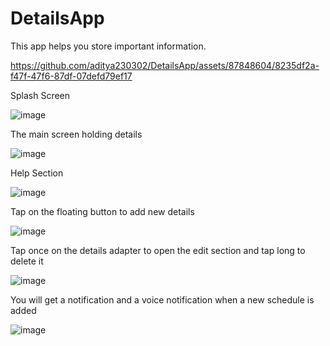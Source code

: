 # DetailsApp
This app helps you store important information.

https://github.com/aditya230302/DetailsApp/assets/87848604/8235df2a-f47f-47f6-87df-07defd79ef17


Splash Screen

![image](https://github.com/aditya230302/DetailsApp/assets/87848604/06fcf1da-3915-480b-bd55-aa8313e60991)

The main screen holding details

![image](https://github.com/aditya230302/DetailsApp/assets/87848604/cf3dab8a-f541-4c47-b5a2-02d7294163c2)

Help Section

![image](https://github.com/aditya230302/DetailsApp/assets/87848604/371ae1f8-87ec-44e7-9347-5ed6d8f81deb)

Tap on the floating button to add new details 	      

![image](https://github.com/aditya230302/DetailsApp/assets/87848604/c6d1ad13-658c-48a3-bebf-5509228e83a5)

Tap once on the details adapter to	open the edit section and tap long to delete it 

![image](https://github.com/aditya230302/DetailsApp/assets/87848604/fe8036ac-6352-4f93-80bd-d2038d21d7b6)

You will get a notification and a voice notification when a new schedule is added 

![image](https://github.com/aditya230302/DetailsApp/assets/87848604/51f68ae7-ad07-458b-8848-6b4f001b40c0)



